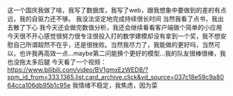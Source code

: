 这一个国庆我做了啥，我写了数据库，我写了web，跟我想象中要做到的差的有点远，我的自驱力还不够。
我没法坚定地完成持续很长时间
当然我看了点书，我出去散了下心
我今天还会做完数值分析，我还会继续看看客户端做个简单的小应用
今天很不开心感觉很努力很专注很投入打的数学建模却没有拿到一个奖，我不想安慰自己所谓超然不在乎，还是很挫败。当然我尽力了，我能做的更好吗，当然可以，也许我再高效一点...maybe第二问能换个更好的模型...我的队友很棒很棒，我也没拖太多后腿
今天看了一个视频：https://www.bilibili.com/video/BV1gmxEzWED8/?spm_id_from=333.1365.list.card_archive.click&vd_source=037c18e59c9a8064cca106db95b1c95e
我情绪不稳定，我焦虑，因为菜

